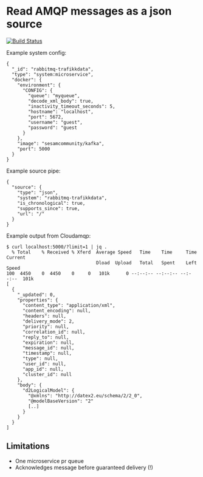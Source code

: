 # Read AMQP messages as a json source

[![Build Status](https://travis-ci.org/sesam-community/amqp.svg?branch=master)](https://travis-ci.org/sesam-community/amqp)

Example system config:
```
{
  "_id": "rabbitmq-trafikkdata",
  "type": "system:microservice",
  "docker": {
    "environment": {
      "CONFIG": {
        "queue": "myqueue",
        "decode_xml_body": true,
        "inactivity_timeout_seconds": 5,
        "hostname": "localhost",
        "port": 5672,
        "username": "guest",
        "password": "guest
      }
    },
    "image": "sesamcommunity/kafka",
    "port": 5000
  }
}

```

Example source pipe:
```
{
  "source": {
    "type": "json",
    "system": "rabbitmq-trafikkdata",
    "is_chronological": true,
    "supports_since": true,
    "url": "/"
  }
}

```

Example output from Cloudamqp:
```
$ curl localhost:5000/?limit=1 | jq .
  % Total    % Received % Xferd  Average Speed   Time    Time     Time  Current
                                 Dload  Upload   Total   Spent    Left  Speed
100  4450    0  4450    0     0   101k      0 --:--:-- --:--:-- --:--:--  101k
[
  {
    "_updated": 0,
    "properties": {
      "content_type": "application/xml",
      "content_encoding": null,
      "headers": null,
      "delivery_mode": 2,
      "priority": null,
      "correlation_id": null,
      "reply_to": null,
      "expiration": null,
      "message_id": null,
      "timestamp": null,
      "type": null,
      "user_id": null,
      "app_id": null,
      "cluster_id": null
    },
    "body": {
      "d2LogicalModel": {
        "@xmlns": "http://datex2.eu/schema/2/2_0",
        "@modelBaseVersion": "2"
        [..]
      }
    }
  }
]
```

## Limitations

* One microservice pr queue
* Acknowledges message before guaranteed delivery (!)
